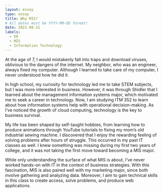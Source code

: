 ```yaml
---
layout: essay
type: essay
title: Why MIS? 
# All dates must be YYYY-MM-DD format!
date: 2021-08-31
labels:
  - E0
  - MIS
  - Information Technology
---
```


At the age of 7, I would mistakenly fall into traps and download viruses, oblivious to the dangers of the internet. My neighbor, who was an engineer, always fixed my computer. Although I learned to take care of my computer, I never understood how he did it. 

In high school, my curiosity for technology led me to take STEM subjects, but I was more interested in business. However, it was through Shidler that I learned about the management information systems major, which motivated me to seek a career in technology. Now, I am studying ITM 352 to learn about how information systems help with operational decision-making. As I’ve noticed the growth of cloud computing, technology is the key to business survival. 

My life has been shaped by self-taught hobbies, from learning how to produce animations through YouTube tutorials to fixing my mom’s old industrial sewing machine. I discovered that I enjoy the rewarding feeling of solving problems after hours of struggle. This occurred in my past IT classes as well. I knew something was missing during my first two years of college, and it was not taking the first move toward becoming a MIS major.

While only understanding the surface of what MIS is about, I’ve never worked hands-on with IT in the context of business strategies. With this fascination, MIS is also paired well with my marketing major, since both involve gathering and analyzing data. Moreover, I aim to gain technical skills in this class to create access, solve problems, and produce web applications. 

